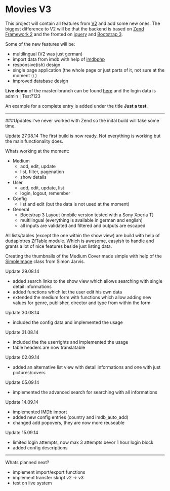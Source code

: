 Movies V3
=========

This project will contain all features from [V2](https://github.com/Spezelechse/movies-v2) and add some new ones. The biggest difference to V2 will be that the backend is based on [Zend Framework 2](http://framework.zend.com/) and the fronted on [jquery](http://jquery.com/) and [Bootstrap 3](http://getbootstrap.com/).

Some of the new features will be:
- multilingual (V2 was just german)
- import data from imdb with help of [imdbphp](http://projects.izzysoft.de/trac/imdbphp/wiki/WikiStart)
- responsive(ish) design
- single page application (the whole page or just parts of it, not sure at the moment :) )
- improved database design
 
**Live demo** of the master-branch can be found [here](http://movies-dev.spezelechse.de/) and the login data is admin | Test?123

An example for a complete entry is added under the title **Just a test**.

------------------------------------------------------------------------------------------------

###Updates
I've never worked with Zend so the inital build will take some time.

Update 27.08.14
The first build is now ready. Not everything is working but the main functionality does.

Whats working at the moment:
- Medium
  - add, edit, update
  - list, filter, pagenation
  - show details
- User
  - add, edit, update, list
  - login, logout, remember
- Config
  - list and edit (but the data is not used at the moment)
- General
  - Bootstrap 3 Layout (mobile version tested with a Sony Xperia T)
  - multilingual (everything is available in german and english)
  - all inputs are validated and filtered and outputs are escaped

All lists/tables (except the one within the show view) are build with help of dudapiotres [ZfTable](https://github.com/dudapiotr/ZfTable/) module. Which is awesome, easyish to handle and grants a lot of nice features beside just listing data.

Creating the thumbnails of the Medium Cover made simple with help of the [SimpleImage](http://www.white-hat-web-design.co.uk/blog/resizing-images-with-php/) class from Simon Jarvis.

Update 29.08.14
- added search links to the show view which allows searching with single detail informations
- added functions which let the user edit his own data
- extended the medium form with functions which allow adding new values for genre, publisher, director and type from within the form

Update 30.08.14
- included the config data and implemented the usage

Update 31.08.14
- included the the userrights and implemented the usage
- table headers are now translatable 

Update 02.09.14
- added an alternative list view with detail informations and one with just pictures/covers

Update 05.09.14
- implemented the advanced search for searching with all informations

Update 14.09.14
- implemented IMDb import
- added new config entries (country and imdb_auto_add)
- changed add popovers, they are now more reuseable

Update 15.09.14
- limited login attempts, now max 3 attempts bevor 1 hour login block
- added config descriptions

------------------------------------------------------------------------------------------------

Whats planned next?
- implement import/export functions
- implement transfer skript v2 -> v3
- test on live system
